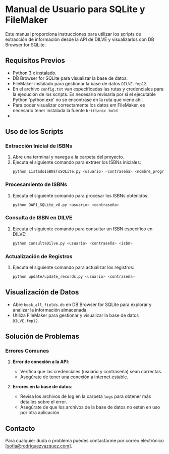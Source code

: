 # Manual de Usuario para SQLite y FileMaker

Este manual proporciona instrucciones para utilizar los scripts de extracción de información desde la API de DILVE y visualizarlos con DB Browser for SQLite.

## Requisitos Previos

- Python 3.x instalado.
- DB Browser for SQLite para visualizar la base de datos.
- FileMaker instalado para gestionar la base de datos `DILVE.fmp12`.
- En el archivo `config.txt` van especificadas las rutas y credenciales para la ejecución de los scripts. Es necesario revisarla por si el ejecutable Python 'python.exe' no se encontrase en la ruta que viene ahí.
- Para poder visualizar correctamente los datos em FileMaker, es necesario tener instalada la fuente `brittanic bold`
- 
## Uso de los Scripts
### Extracción Inicial de ISBNs

1. Abre una terminal y navega a la carpeta del proyecto.
2. Ejecuta el siguiente comando para extraer los ISBNs iniciales:
    ```sh
    python ListadoISBNsToSQLite.py <usuario> <contraseña> <nombre_programa>
    ```

### Procesamiento de ISBNs

1. Ejecuta el siguiente comando para procesar los ISBNs obtenidos:
    ```sh
    python DAPI_SQLite_v8.py <usuario> <contraseña>
    ```

### Consulta de ISBN en DILVE

1. Ejecuta el siguiente comando para consultar un ISBN específico en DILVE:
    ```sh
    python ConsultaDilve.py <usuario> <contraseña> <isbn>
    ```

### Actualización de Registros

1. Ejecuta el siguiente comando para actualizar los registros:
    ```sh
    python update/update_records.py <usuario> <contraseña>
    ```

## Visualización de Datos

- Abre `book_all_fields.db` en DB Browser for SQLite para explorar y analizar la información almacenada.
- Utiliza FileMaker para gestionar y visualizar la base de datos `DILVE.fmp12`.

## Solución de Problemas

### Errores Comunes

1. **Error de conexión a la API**:
    - Verifica que las credenciales (usuario y contraseña) sean correctas.
    - Asegúrate de tener una conexión a internet estable.

2. **Errores en la base de datos**:
    - Revisa los archivos de log en la carpeta `logs` para obtener más detalles sobre el error.
    - Asegúrate de que los archivos de la base de datos no estén en uso por otra aplicación.

## Contacto

Para cualquier duda o problema puedes contactarme por correo electrónico [sofia@rodriguezvazquez.com].
